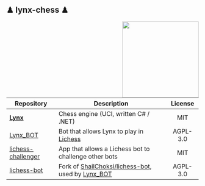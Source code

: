 ## ♟ lynx-chess ♟

<img align="right" width="200" height="200" src="https://github.com/lynx-chess/Lynx/blob/main/resources/lynx.png">


| Repository | Description | License |
|---|---|:---:|
| **[Lynx](https://github.com/lynx-chess/Lynx)** | Chess engine (UCI, written C# / .NET) | MIT |
| [Lynx_BOT](https://github.com/lynx-chess/Lynx_BOT) | Bot that allows Lynx to play in [Lichess](https://lichess.org/@/Lynx_BOT) | AGPL-3.0  |
| [lichess-challenger](https://github.com/lynx-chess/lichess-challenger) | App that allows a Lichess bot to challenge other bots | MIT |
| [lichess-bot](https://github.com/lynx-chess/lichess-bot ) | Fork of [ShailChoksi/lichess-bot](https://github.com/ShailChoksi/lichess-bot), used by [Lynx_BOT](https://github.com/lynx-chess/Lynx_BOT) | AGPL-3.0  |
